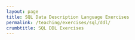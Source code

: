```yaml
---
layout: page
title: SQL Data Description Language Exercises
permalink: /teaching/exercises/sql/ddl/
crumbtitle: SQL DDL Exercises
---
```


